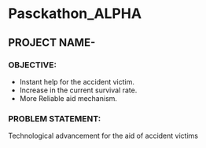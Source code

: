 # Pasckathon_ALPHA

## PROJECT NAME- 

### OBJECTIVE:
* Instant help for the accident victim.
* Increase in the current survival rate.
* More Reliable aid mechanism.

### PROBLEM STATEMENT:
Technological advancement for the aid of accident victims 
